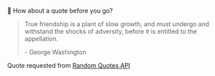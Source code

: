 📣 How about a quote before you go?

> True friendship is a plant of slow growth, and must undergo and withstand the shocks of adversity, before it is entitled to the appellation.
>
> <p>- George Washington</p>

Quote requested from [Random Quotes API](https://github.com/lukePeavey/quotable)

